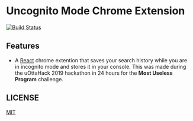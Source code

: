 # Uncognito Mode Chrome Extension

[![Build Status](https://travis-ci.org/jhen0409/react-chrome-extension-boilerplate.svg?branch=master)](https://github.com/Mourtadah/Uncognito)

## Features

 - A [React](https://github.com/facebook/react) chrome extention that saves your search history while you are in incognito mode and stores it in your console. This was made during the uOttaHack 2019 hackathon in 24 hours for the **Most Useless Program** challenge. 

## LICENSE

[MIT](LICENSE)
